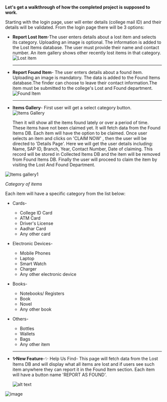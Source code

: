 
**Let's get a walkthrough of how the completed project is supposed to work.**

 Starting with the login page, user will enter details (college mail ID) and their details will be validated. From the login page there will be 3 options:

 * **Report Lost Item**-The user enters details about a lost item and selects its category. Uploading an image is optional. The information is added to the Lost Items database.
   The user must provide their name and contact number. An item gallery shows other recently lost items in that category.
   ![Lost item](https://user-images.githubusercontent.com/103314396/271847280-dc9533cd-d163-4fc1-889d-cb8ec5d3b5aa.png)

   ---
   
 * **Report Found Item**- The user enters details about a found item. Uploading an image is mandatory. The data is added to the Found Items database.The finder can choose to leave their 
     contact information.The item must be submitted to the college's Lost and Found department.
   ![Found Item](https://user-images.githubusercontent.com/103314396/271847270-c724a303-8e1b-4722-8e4c-47c22d71707b.png)

   ---
   
 * **Items Gallery**- First user will get a select category button.
  ![Items Gallery](https://user-images.githubusercontent.com/103314396/271847312-43834d7a-6103-46fc-bb8d-001eafeff1d2.png)

    Then it will show all the items found lately or over a period of time. These items have not been claimed yet. It will fetch data from the Found Items DB. Each item will have the option to be claimed. Once user selects an item and clicks on 'CLAIM NOW' , then the user will be directed to 'Details Page'. Here we will get the user details including: Name, SAP ID, Branch, Year, Contact Number, Date of claiming. This record will be stored in Collected Items DB and the item will be removed from Found Items DB. Finally the user will proceed to claim the item by visiting the Lost And Found Department.


 ![Items gallery1](https://user-images.githubusercontent.com/103314396/271847355-cba7d76c-b041-41fa-ae00-227ccfc027cf.png)
 
 *Category of items*

 Each item will have a specific category from the list below:
 * Cards-
   * College ID Card
   * ATM Card
   * Driver's License
   * Aadhar Card
   * Any other card
 * Electronic Devices-
   * Mobile Phones
   * Laptop
   * Smart Watch
   * Charger
   * Any other electronic device
 * Books-
   * Notebooks/ Registers
   * Book
   * Novel
   * Any other book
 * Others-
   * Bottles
   * Wallets
   * Bags
   * Any other item

 
    
    ---
    
 * **✨New Feature**-✨ Help Us Find- This page will fetch data from the Lost Items DB and will display what all items are lost and if users see such item anywhere they can report it in the Found Item section. Each item will have a button name 'REPORT AS FOUND'.
   
   ![alt text](https://user-images.githubusercontent.com/103314396/271847394-e5bd29fe-6c10-4219-8bd8-10b14645bf73.png)
   
![image](https://github.com/upes-open/OSoC-Lost-And-Found-WebApp/assets/103314396/fdc50b0b-dd13-4c53-89bd-2336c79ff48c)

